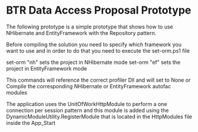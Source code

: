 # BTR Data Access Proposal Prototype

The following prototype is a simple prototype that shows how to use NHibernate and EntityFramework with the Repository pattern.

Before compiling the solution you need to specify which framework you want to use and in order to do that you need to execute the set-orm.ps1 file

set-orm "nh" sets the project in NHibernate mode
set-orm "ef" sets the project in EntityFramework mode

This commands will reference the correct profiler Dll and will set to None or Compile the corresponding NHibernate or EntityFramework autofac modules

The application uses the UnitOfWorkHttpModule to perform a one connection per session pattern and this module is added using the DynamicModuleUtility.RegisterModule that is located in the HttpModules file inside the App_Start

 